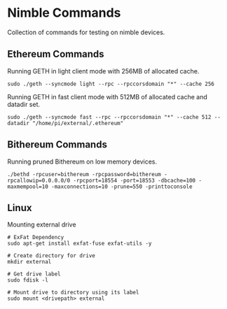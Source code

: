 # Nimble Commands
Collection of commands for testing on nimble devices.

## Ethereum Commands
Running GETH in light client mode with 256MB of allocated cache.
```shell
sudo ./geth --syncmode light --rpc --rpccorsdomain "*" --cache 256
```

Running GETH in fast client mode with 512MB of allocated cache and datadir set.
```shell
sudo ./geth --syncmode fast --rpc --rpccorsdomain "*" --cache 512 --datadir "/home/pi/external/.ethereum"
```

## Bithereum Commands
Running pruned Bithereum on low memory devices.
```shell
./bethd -rpcuser=bithereum -rpcpassword=bithereum -rpcallowip=0.0.0.0/0 -rpcport=18554 -port=18553 -dbcache=100 -maxmempool=10 -maxconnections=10 -prune=550 -printtoconsole
```

## Linux 
Mounting external drive
```shell 
# ExFat Dependency
sudo apt-get install exfat-fuse exfat-utils -y 

# Create directory for drive
mkdir external

# Get drive label
sudo fdisk -l 

# Mount drive to directory using its label
sudo mount <drivepath> external
```
